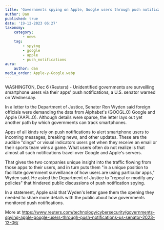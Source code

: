 ```yaml
---
title: 'Governments spying on Apple, Google users through push notifications - US senator'
author: Dan
published: true
date: '19-12-2023 06:27'
taxonomy:
    category:
        - news
    tag:
        - spying
        - google
        - apple
        - push_notifications
aura:
    author: dan
media_order: Apple-y-Google.webp
---
```


WASHINGTON, Dec 6 (Reuters) - Unidentified governments are surveilling smartphone users via their apps' push notifications, a U.S. senator warned on Wednesday.

In a letter to the Department of Justice, Senator Ron Wyden said foreign officials were demanding the data from Alphabet's (GOOGL.O) Google and Apple (AAPL.O). Although details were sparse, the letter lays out yet another path by which governments can track smartphones.

Apps of all kinds rely on push notifications to alert smartphone users to incoming messages, breaking news, and other updates. These are the audible "dings" or visual indicators users get when they receive an email or their sports team wins a game. What users often do not realize is that almost all such notifications travel over Google and Apple's servers.

That gives the two companies unique insight into the traffic flowing from those apps to their users, and in turn puts them "in a unique position to facilitate government surveillance of how users are using particular apps," Wyden said. He asked the Department of Justice to "repeal or modify any policies" that hindered public discussions of push notification spying.

In a statement, Apple said that Wyden's letter gave them the opening they needed to share more details with the public about how governments monitored push notifications.

More at https://www.reuters.com/technology/cybersecurity/governments-spying-apple-google-users-through-push-notifications-us-senator-2023-12-06/
